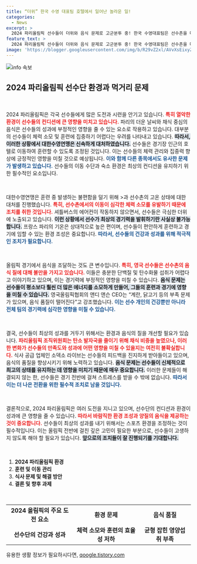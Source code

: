 ```yaml
---
title: “더위” 한국 수영 대표팀 호텔에서 일어난 놀라운 일!
categories:
  - News
excerpt: >
  2024 파리올림픽 선수들이 더위와 음식 문제로 고군분투 중! 한국 수영대표팀은 선수촌을 떠나 인근 호텔 숙소로 이동, 영국 선수들은 선수촌 식당의 음식 품질에 불만을 제기하고 있습니다. 선수들의 건강과 경기력, 과연 어떻게 유지될까요?
feature_text: >
  2024 파리올림픽 선수들이 더위와 음식 문제로 고군분투 중! 한국 수영대표팀은 선수촌을 떠나 인근 호텔 숙소로 이동, 영국 선수들은 선수촌 식당의 음식 품질에 불만을 제기하고 있습니다. 선수들의 건강과 경기력, 과연 어떻게 유지될까요?
image: 'https://blogger.googleusercontent.com/img/b/R29vZ2xl/AVvXsEixyZcFfHzMRdzZMjFBmAUKJYCLCGyLL1o632UiGVXcaFdKo_bkvkuCioo0uUKlGfBVcT3P84aROyZIXSBEx3Aw5nCQ3pTgDom1WDC4m8eifvWiAmWEEVb4x6G_l8C0QH225ldMjyaFvpxGEBGNO37VmDTDMHGhJPq73UglMfDca1-0aw/s1600/blogspot.png'
---
```


<p><img src="https://blogger.googleusercontent.com/img/b/R29vZ2xl/AVvXsEixyZcFfHzMRdzZMjFBmAUKJYCLCGyLL1o632UiGVXcaFdKo_bkvkuCioo0uUKlGfBVcT3P84aROyZIXSBEx3Aw5nCQ3pTgDom1WDC4m8eifvWiAmWEEVb4x6G_l8C0QH225ldMjyaFvpxGEBGNO37VmDTDMHGhJPq73UglMfDca1-0aw/s1600/blogspot.png" alt="info 속보" /></p>

<h2 data-ke-size="size26">2024 파리올림픽 선수단 환경과 먹거리 문제</h2>

<p data-ke-size="size16">&nbsp;</p>

<p>2024 파리올림픽은 각국 선수들에게 많은 도전과 시련을 안기고 있습니다. <b><span style="color: #ee2323;">특히 열악한 환경이 선수들의 컨디션에 큰 영향을 미치고 있습니다.</span></b> 파리의 더운 날씨와 채식 중심의 음식은 선수들의 성과에 부정적인 영향을 줄 수 있는 요소로 작용하고 있습니다. 대부분의 선수들이 체력 소모 및 훈련에 집중하기 어렵다는 우려를 나타내고 있습니다. <b><span style="background-color: #21538527;">따라서, 이러한 상황에서 대한수영연맹은 신속하게 대처하였습니다.</span></b> 선수들은 경기장 인근의 호텔로 이동하여 훈련할 수 있도록 조정된 것입니다. 이는 선수들의 체력 관리와 집중력 향상에 긍정적인 영향을 미칠 것으로 예상됩니다. <b><span style="color: #1a5490;">이와 함께 다른 종목에서도 유사한 문제가 발생하고 있습니다.</span></b> 선수들의 이동 수단과 숙소 환경은 최상의 컨디션을 유지하기 위한 필수적인 요소입니다. </p>

<p data-ke-size="size16">&nbsp;</p>

<p>대한수영연맹은 훈련 중 발생하는 불편함을 덜기 위해 &gt;과 선수촌의 고온 상태에 대한 대처를 진행했습니다. <b><span style="color: #ee2323;">특히, 선수촌에서의 이동이 심각한 체력 소모를 유발하기 때문에 조치를 취한 것입니다.</span></b> 셔틀버스의 에어컨이 작동하지 않으면서, 선수들은 극심한 더위에 노출되고 있습니다. <b><span style="background-color: #21538527;">이런 상황에서 선수가 최상의 경기력을 발휘하기란 사실상 불가능합니다.</span></b> 프랑스 파리의 기온은 상대적으로 높은 편이며, 선수들이 편안하게 훈련하고 경기에 임할 수 있는 환경 조성은 중요합니다. <b><span style="color: #1a5490;">따라서, 선수들의 건강과 성과를 위해 적극적인 조치가 필요합니다.</span></b></p>

<p data-ke-size="size16">&nbsp;</p>

<p>올림픽 경기에서 음식을 조달하는 것도 큰 변수입니다. <b><span style="color: #ee2323;">특히, 영국 선수들은 선수촌의 음식 질에 대해 불만을 가지고 있습니다.</span></b> 이들은 충분한 단백질 및 탄수화물 섭취가 어렵다고 이야기하고 있으며, 이는 경기력에 부정적인 영향을 미칠 수 있습니다. <b><span style="background-color: #21538527;">음식 문제는 선수들이 평소보다 훨씬 더 많은 에너지를 소모하게 만들어, 그들의 훈련과 경기에 영향을 미칠 수 있습니다.</span></b> 영국올림픽협회의 앤디 앤슨 CEO는 “계란, 닭고기 등의 부족 문제가 있으며, 음식 품질이 떨어진다”고 강조했습니다. <b><span style="color: #1a5490;">이는 선수 개인의 건강뿐만 아니라 전체 팀의 경기력에 심각한 영향을 미칠 수 있습니다.</span></b></p>

<p data-ke-size="size16">&nbsp;</p>

<p>결국, 선수들이 최상의 성과를 거두기 위해서는 환경과 음식의 질을 개선할 필요가 있습니다. <b><span style="color: #ee2323;">파리올림픽 조직위원회는 탄소 발자국을 줄이기 위해 채식 비중을 높였으나, 이러한 변화가 선수들의 만족도와 성과에 어떤 영향을 미칠 수 있을지는 여전히 불확실합니다.</span></b> 식사 공급 업체인 소덱소 라이브는 선수들의 피드백을 진지하게 받아들이고 있으며, 음식의 품질을 향상시키기 위해 노력하고 있습니다. <b><span style="background-color: #21538527;">음식 문제는 선수들이 신체적으로 최고의 상태를 유지하는 데 영향을 미치기 때문에 매우 중요합니다.</span></b> 이러한 문제들이 해결되지 않는 한, 선수들은 경기 전반에 걸쳐 스트레스를 받을 수 밖에 없습니다. <b><span style="color: #1a5490;">따라서 이는 더 나은 전환을 위한 필수적 조치로 남을 것입니다.</span></b></p>

<p data-ke-size="size16">&nbsp;</p>

<p>결론적으로, 2024 파리올림픽은 여러 도전을 지니고 있으며, 선수단의 컨디션과 환경이 성과에 큰 영향을 줄 수 있습니다. <b><span style="color: #ee2323;">따라서 바람직한 환경 조성과 양질의 음식을 제공하는 것이 중요합니다.</span></b> 선수들이 최상의 성과를 내기 위해서는 스포츠 환경을 조정하는 것이 필수적입니다. 이는 올림픽 전반에 걸친 깊은 고민이 필요한 부분으로, 선수들이 고생하지 않도록 해야 할 필요가 있습니다. <b><span style="background-color: #21538527;">앞으로의 조치들이 잘 진행되기를 기대합니다.</span></b> </p>

<p data-ke-size="size16">&nbsp;</p>

<ol>
<li><b>2024 파리올림픽 환경</b></li>
<li><b>훈련 및 이동 관리</b></li>
<li><b>식사 문제 및 해결 방안</b></li>
<li><b>결론 및 향후 과제</b></li>
</ol>

<p data-ke-size="size16">&nbsp;</p>

<table style="width: 100%;">
<tr>
<td style="text-align: center; height: 17px;"><b>2024 올림픽의 주요 도전 요소</b></td>
<td style="text-align: center; height: 17px;"><b>환경 문제</b></td>
<td style="text-align: center; height: 17px;"><b>음식 품질</b></td>
</tr>
<tr>
<td style="text-align: center; height: 17px;"><b>선수단의 건강과 성과</b></td>
<td style="text-align: center; height: 17px;"><b>체력 소모와 훈련의 효율성 저하</b></td>
<td style="text-align: center; height: 17px;"><b>균형 잡힌 영양섭취 부족</b></td>
</tr>
</table>
유용한 생활 정보가 필요하시다면, <a href="https://qoogle.tistory.com" rel="dofollow">qoogle.tistory.com</a>


